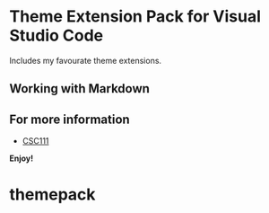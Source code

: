 # Theme Extension Pack for Visual Studio Code 
Includes my favourate theme extensions.

## Working with Markdown

## For more information

* [CSC111](https://jialiangtan.github.io/vscodetutorial/)

**Enjoy!**
# themepack
